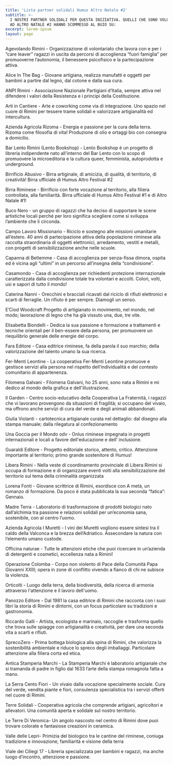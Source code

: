 ```yaml
---
title: 'Lista partner solidali Humus Altro Natale #2'
subtitle: >-
  I NOSTRI PARTNER SOLIDALI PER QUESTA INIZIATIVA. QUELLI CHE SONO VOLUTI BENE
  AD ALTRO NATALE #2 HANNO SCOMMESSO AL BUIO SU:
excerpt: lorem-ipsum
layout: page
---
```

Agevolando Rimini -
Organizzazione di volontariato che lavora con e per i “care leaver” ragazzi in uscita da percorsi di accoglienza “fuori famiglia” per promuoverne l’autonomia, il benessere psicofisico e la partecipazione attiva.

Alice In The Bag -
Giovane artigiana, realizza manufatti e oggetti per bambini a partire dal legno, dal cotone e dalla sua cura. 

ANPI Rimini -
Associazione Nazionale Partigiani d’Italia, sempre attiva nel difendere i valori della Resistenza e i principi della Costituzione.

Arti in Cantiere -
Arte e coworking come via di integrazione. Uno spazio nel cuore di Rimini per tessere trame solidali e valorizzare artigianalità ed intercultura.

Azienda Agricola Rizoma -
Energia e passione per la cura della terra. Rizoma come filosofia di vita! Produzione di olio e ortaggi bio con consegna a domicilio.

Bar Lento Rimini (Lento Bookshop) -
Lento Bookshop è un progetto di libreria indipendente nato all'interno del Bar Lento con lo scopo di promuovere la microeditoria e la cultura queer, femminista, autoprodotta e underground.

Birrificio Abusivo -
Birra artiginale, di amicizia, di qualità, di territorio, di creatività! Birra ufficiale di Humus Altro Festival #2

Birra Riminese -
Birrificio con forte vocazione al territorio, alla filiera controllata, alla familiarità. Birra ufficiale di Humus Altro Festival #1 e di Altro Natale #1!

Buco Nero -
un gruppo di ragazzi che ha deciso di supportare le scene artistiche locali perché per loro significa scegliere come si sviluppa l’ambiente che li circonda.

Campo Lavoro Missionario -
Riciclo e sostegno alle missioni umanitarie all’estero. 40 anni di partecipazione attiva della popolazione riminese alla raccolta straordinaria di oggetti elettronici, arredamento, vestiti e metalli, con progetti di sensibilizzazione anche nelle scuole.

Capanna di Betlemme -
Casa di accoglienza per senza-fissa dimora, ospita ed è vicina agli “ultimi” in un percorso all’insegna della “condivisione”. 

Casamondo -
Casa di accoglienza per richiedenti protezione internazionale caratterizzata dalla condivisione totale tra volontari e accolti. Colori, volti, usi e sapori di tutto il mondo!

Caterina Nanni -
Orecchini e bracciali ricavati dal riciclo di rifiuti elettronici e scarti di ferraglie. 
Un rifiuto è per sempre. Diamogli un senso.

E’Ciod Woodcraft
Progetto di artigianato in movimento, nel mondo, nel modo; lavorazione di legno che ha già vissuto una, due, tre vite.

Elisabetta Biondelli -
Dedica la sua passione e formazione a trattamenti e tecniche orientali per il ben-essere della persona, per promuovere un riequilibrio generale delle energie del corpo.

Fara Editore -
Casa editrice riminese, fa della parola il suo marchio; della valorizzazione del talento umano la sua ricerca.

Fer-Menti Leontine -
La cooperativa Fer-Menti Leontine promuove e gestisce servizi alla persona nel rispetto dell’individualità e del contesto comunitario di appartenenza.

Filomena Galvani -
Filomena Galvani, ho 25 anni, sono nata a Rimini e mi dedico al mondo della grafica e dell'illustrazione.

Il Garden -
Centro socio-educativo della Cooperativa La Fraternità, i ragazzi che vi lavorano provengono da situazioni di fragilità; si occupano del vivaio, ma offrono anche servizi di cura del verde e degli animali abbandonati. 

Giulia Violanti -
cartotecnica artigianale curata nel dettaglio: dal disegno alla stampa manuale; dalla rilegatura al confezionamento

Una Goccia per il Mondo odv -
Onlus riminese impegnata in progetti internazionali e locali a favore dell'educazione e dell’ inclusione. 

Guaraldi Editore -
Progetto editoriale storico, attento, critico. Attenzione importante al territorio; primo grande sostenitore di Humus!

Libera Rimini -
Nella veste di coordinamento provinciale di Libera Rimini si occupa di formazione e di organizzare eventi volti alla sensibilizzazione del territorio sul tema della criminalità organizzata

Lorena Fonti -
Giovane scrittrice di Rimini, esordisce con A metà, un romanzo di formazione. Da poco è stata pubblicata la sua seconda “fatica”: Gennaio.

Madre Terra -
Laboratorio di trasformazione di prodotti biologici nato dall’alchimia tra passione e relazioni solidali per un’economia sana, sostenibile, con al centro l’uomo.

Azienda Agricola I Muretti -
I vini dei Muretti vogliono essere sintesi tra il caldo della Valconca e la brezza dell’Adriatico. Assecondare la natura con l’elemento umano custode.

Officina naturae -
Tutte le attenzioni etiche che puoi ricercare in un’azienda di detergenti e cosmetici, eccellenza nata a Rimini!

Operazione Colomba -
Corpo non violento di Pace della Comunità Papa Giovanni XXIII; opera in zone di conflitto vivendo a fianco di chi ne subisce la violenza.

Orticolti -
Luogo della terra, della biodiversità, della ricerca di armonia attraverso l'attenzione e il lavoro dell'uomo. 

Panozzo Editore -
Dal 1981 la casa editrice di Rimini che racconta con i suoi libri la storia di Rimini e dintorni, con un focus particolare su tradizioni e gastronomia.

Riccardo Galli -
Artista, ecologista e marinaio, raccoglie e trasforma quello che trova sulle spiagge con artigianalità e creatività, per dare una seconda vita a scarti e rifiuti.

SprecoZero -
Prima bottega biologica alla spina di Rimini, che valorizza la sostenibilità ambientale e riduce lo spreco degli imballaggi. Particolare attenzione alla filiera corta ed etica.

Antica Stamperia Marchi -
La Stamperia Marchi è laboratorio artigianale che si tramanda di padre in figlio dal 1633 l’arte della stampa romagnola fatta a mano.

La Serra Cento Fiori -
Un vivaio dalla vocazione specialmente sociale. Cura del verde, vendita piante e fiori, consulenza specialistica tra i servizi offerti nel cuore di Rimini.

Terre Solidali -
Cooperativa agricola che comprende artigiani, agricoltori e allevatori. Una comunità aperta e solidale sul nostro territorio. 

Le Terre Di Veronica-
Un angolo nascosto nel centro di Rimini dove puoi trovare colorate e fantasiose creazioni in ceramica. 

Valle delle Lepri-
Primizia del biologico tra le cantine del riminese, coniuga tradizione e innovazione, familiarità e visione della terra

Viale dei Ciliegi 17 -
Libreria specializzata per bambini e ragazzi, ma anche luogo d’incontro, attenzione e passione.